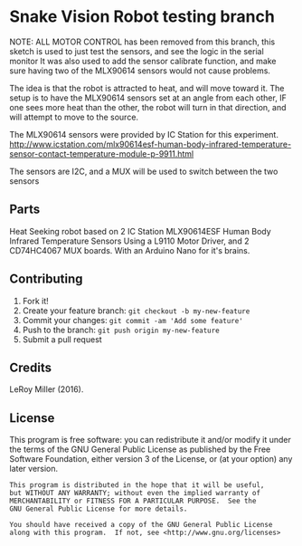 # Snake Vision Robot testing branch

NOTE: ALL MOTOR CONTROL has been removed from this branch, this sketch is used to just test the sensors, and see the logic in the serial monitor 
It was also used to add the sensor calibrate function, and make sure having two of the MLX90614 sensors would not cause problems.

The idea is that the robot is attracted to heat, and will move toward it.
The setup is to have the MLX90614 sensors set at an angle from each other, 
IF one sees more heat than the other, the robot will turn in that direction, and will attempt to move to the source.

The MLX90614 sensors were provided by IC Station for this experiment.
http://www.icstation.com/mlx90614esf-human-body-infrared-temperature-sensor-contact-temperature-module-p-9911.html

The sensors are I2C, and a MUX will be used to switch between the two sensors

## Parts

Heat Seeking robot based on 2 IC Station MLX90614ESF Human Body Infrared Temperature Sensors
Using a L9110 Motor Driver, and 2 CD74HC4067 MUX boards. 
With an Arduino Nano for it's brains.


## Contributing

1. Fork it!
2. Create your feature branch: `git checkout -b my-new-feature`
3. Commit your changes: `git commit -am 'Add some feature'`
4. Push to the branch: `git push origin my-new-feature`
5. Submit a pull request

## Credits

LeRoy Miller (2016).

## License

This program is free software: you can redistribute it and/or modify
    it under the terms of the GNU General Public License as published by
    the Free Software Foundation, either version 3 of the License, or
    (at your option) any later version.

    This program is distributed in the hope that it will be useful,
    but WITHOUT ANY WARRANTY; without even the implied warranty of
    MERCHANTABILITY or FITNESS FOR A PARTICULAR PURPOSE.  See the
    GNU General Public License for more details.

    You should have received a copy of the GNU General Public License
    along with this program.  If not, see <http://www.gnu.org/licenses>
